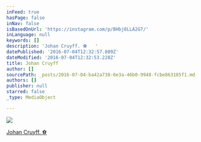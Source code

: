 ```yaml
---
inFeed: true
hasPage: false
inNav: false
isBasedOnUrl: 'https://instagram.com/p/BHbj8LLA2G7/'
inLanguage: null
keywords: []
description: 'Johan Cruyff. ⚽️   '
datePublished: '2016-07-04T12:32:57.809Z'
dateModified: '2016-07-04T12:32:53.228Z'
title: Johan Cruyff
author: []
sourcePath: _posts/2016-07-04-ba42a738-6e3a-46b0-9948-fcbe863185f1.md
authors: []
publisher: null
starred: false
_type: MediaObject

---
```

![](https://the-grid-user-content.s3-us-west-2.amazonaws.com/7a2f4608-facb-47fc-8601-d2e2168cc8a1.jpg)

[Johan Cruyff. ⚽️ ][0]

[0]: https://www.instagram.com/p/BHZZaTmAtUP/